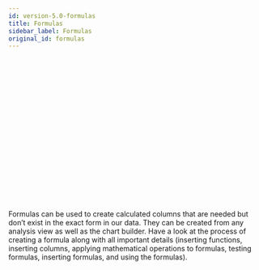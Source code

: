 ```yaml
---
id: version-5.0-formulas
title: Formulas
sidebar_label: Formulas
original_id: formulas
---
```


<script src="https://fast.wistia.com/embed/medias/uaayc4lp8b.jsonp" async></script><script src="https://fast.wistia.com/assets/external/E-v1.js" async></script><div class="wistia_responsive_padding" style="padding:56.25% 0 0 0;position:relative;"><div class="wistia_responsive_wrapper" style="height:100%;left:0;position:absolute;top:0;width:100%;"><div class="wistia_embed wistia_async_uaayc4lp8b videoFoam=true" style="height:100%;position:relative;width:100%"><div class="wistia_swatch" style="height:100%;left:0;opacity:0;overflow:hidden;position:absolute;top:0;transition:opacity 200ms;width:100%;"><img src="https://fast.wistia.com/embed/medias/uaayc4lp8b/swatch" style="filter:blur(5px);height:100%;object-fit:contain;width:100%;" alt="" aria-hidden="true" onload="this.parentNode.style.opacity=1;" /></div></div></div></div>
<br>
Formulas can be used to create calculated columns that are needed but don’t exist in the exact form in our data. They can be created from any analysis view as well as the chart builder. Have a look at the process of creating a formula along with all important details (inserting functions, inserting columns, applying mathematical operations to formulas, testing formulas, inserting formulas, and using the formulas).